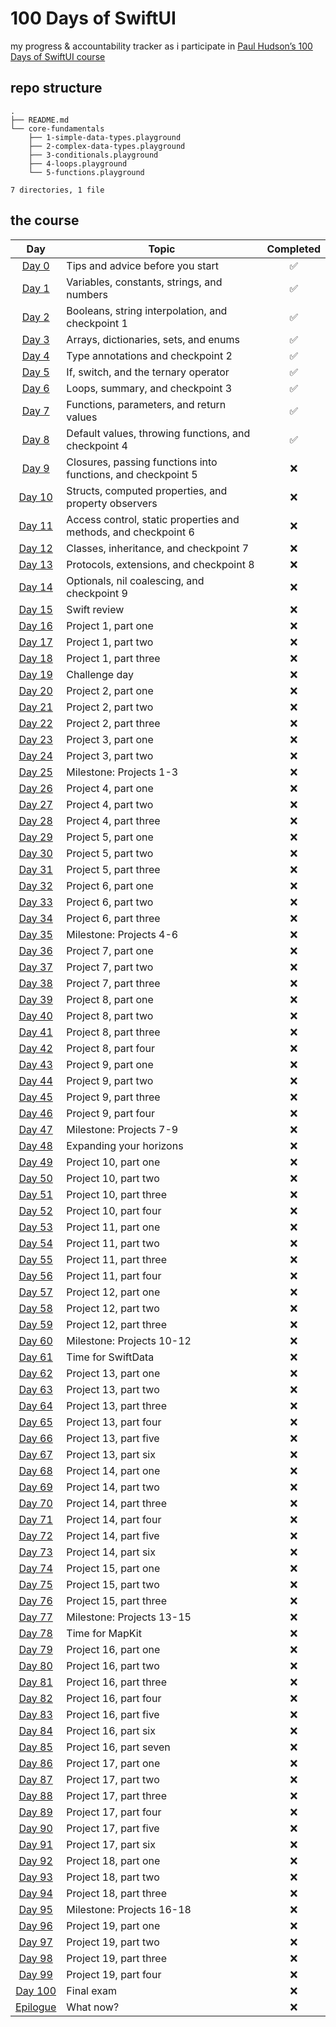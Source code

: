 # 100 Days of SwiftUI

my progress &amp; accountability tracker as i participate in [Paul Hudson’s 100 Days of SwiftUI course](https://www.hackingwithswift.com/100/swiftui)

## repo structure
```
.
├── README.md
└── core-fundamentals
    ├── 1-simple-data-types.playground
    ├── 2-complex-data-types.playground
    ├── 3-conditionals.playground
    ├── 4-loops.playground
    └── 5-functions.playground

7 directories, 1 file
```
## the course
| **Day**  | **Topic**                                                                 | **Completed** |
|:--------:|---------------------------------------------------------------------------|:-------------:|
| [Day 0](https://www.hackingwithswift.com/100/swiftui/0)    | Tips and advice before you start                                         | ✅            |
| [Day 1](https://www.hackingwithswift.com/100/swiftui/1)    | Variables, constants, strings, and numbers                               | ✅            |
| [Day 2](https://www.hackingwithswift.com/100/swiftui/2)    | Booleans, string interpolation, and checkpoint 1                        | ✅            |
| [Day 3](https://www.hackingwithswift.com/100/swiftui/3)    | Arrays, dictionaries, sets, and enums                                    | ✅            |
| [Day 4](https://www.hackingwithswift.com/100/swiftui/4)    | Type annotations and checkpoint 2                                       | ✅            |
| [Day 5](https://www.hackingwithswift.com/100/swiftui/5)    | If, switch, and the ternary operator                                    | ✅            |
| [Day 6](https://www.hackingwithswift.com/100/swiftui/6)    | Loops, summary, and checkpoint 3                                        | ✅            |
| [Day 7](https://www.hackingwithswift.com/100/swiftui/7)    | Functions, parameters, and return values                                | ✅            |
| [Day 8](https://www.hackingwithswift.com/100/swiftui/8)    | Default values, throwing functions, and checkpoint 4                   | ✅            |
| [Day 9](https://www.hackingwithswift.com/100/swiftui/9)    | Closures, passing functions into functions, and checkpoint 5           | ❌            |
| [Day 10](https://www.hackingwithswift.com/100/swiftui/10)  | Structs, computed properties, and property observers                   | ❌            |
| [Day 11](https://www.hackingwithswift.com/100/swiftui/11)  | Access control, static properties and methods, and checkpoint 6        | ❌            |
| [Day 12](https://www.hackingwithswift.com/100/swiftui/12)  | Classes, inheritance, and checkpoint 7                                 | ❌            |
| [Day 13](https://www.hackingwithswift.com/100/swiftui/13)  | Protocols, extensions, and checkpoint 8                                | ❌            |
| [Day 14](https://www.hackingwithswift.com/100/swiftui/14)  | Optionals, nil coalescing, and checkpoint 9                            | ❌            |
| [Day 15](https://www.hackingwithswift.com/100/swiftui/15)  | Swift review                                                           | ❌            |
| [Day 16](https://www.hackingwithswift.com/100/swiftui/16)  | Project 1, part one                                                    | ❌            |
| [Day 17](https://www.hackingwithswift.com/100/swiftui/17)  | Project 1, part two                                                    | ❌            |
| [Day 18](https://www.hackingwithswift.com/100/swiftui/18)  | Project 1, part three                                                  | ❌            |
| [Day 19](https://www.hackingwithswift.com/100/swiftui/19)  | Challenge day                                                          | ❌            |
| [Day 20](https://www.hackingwithswift.com/100/swiftui/20)  | Project 2, part one                                                    | ❌            |
| [Day 21](https://www.hackingwithswift.com/100/swiftui/21)  | Project 2, part two                                                    | ❌            |
| [Day 22](https://www.hackingwithswift.com/100/swiftui/22)  | Project 2, part three                                                  | ❌            |
| [Day 23](https://www.hackingwithswift.com/100/swiftui/23)  | Project 3, part one                                                    | ❌            |
| [Day 24](https://www.hackingwithswift.com/100/swiftui/24)  | Project 3, part two                                                    | ❌            |
| [Day 25](https://www.hackingwithswift.com/100/swiftui/25)  | Milestone: Projects 1-3                                                | ❌            |
| [Day 26](https://www.hackingwithswift.com/100/swiftui/26)  | Project 4, part one                                                    | ❌            |
| [Day 27](https://www.hackingwithswift.com/100/swiftui/27)  | Project 4, part two                                                    | ❌            |
| [Day 28](https://www.hackingwithswift.com/100/swiftui/28)  | Project 4, part three                                                  | ❌            |
| [Day 29](https://www.hackingwithswift.com/100/swiftui/29)  | Project 5, part one                                                    | ❌            |
| [Day 30](https://www.hackingwithswift.com/100/swiftui/30)  | Project 5, part two                                                    | ❌            |
| [Day 31](https://www.hackingwithswift.com/100/swiftui/31)  | Project 5, part three                                                  | ❌            |
| [Day 32](https://www.hackingwithswift.com/100/swiftui/32)  | Project 6, part one                                                    | ❌            |
| [Day 33](https://www.hackingwithswift.com/100/swiftui/33)  | Project 6, part two                                                    | ❌            |
| [Day 34](https://www.hackingwithswift.com/100/swiftui/34)  | Project 6, part three                                                  | ❌            |
| [Day 35](https://www.hackingwithswift.com/100/swiftui/35)  | Milestone: Projects 4-6                                                | ❌            |
| [Day 36](https://www.hackingwithswift.com/100/swiftui/36)  | Project 7, part one                                                    | ❌            |
| [Day 37](https://www.hackingwithswift.com/100/swiftui/37)  | Project 7, part two                                                    | ❌            |
| [Day 38](https://www.hackingwithswift.com/100/swiftui/38)  | Project 7, part three                                                  | ❌            |
| [Day 39](https://www.hackingwithswift.com/100/swiftui/39)  | Project 8, part one                                                    | ❌            |
| [Day 40](https://www.hackingwithswift.com/100/swiftui/40)  | Project 8, part two                                                    | ❌            |
| [Day 41](https://www.hackingwithswift.com/100/swiftui/41)  | Project 8, part three                                                  | ❌            |
| [Day 42](https://www.hackingwithswift.com/100/swiftui/42)  | Project 8, part four                                                   | ❌            |
| [Day 43](https://www.hackingwithswift.com/100/swiftui/43)  | Project 9, part one                                                    | ❌            |
| [Day 44](https://www.hackingwithswift.com/100/swiftui/44)  | Project 9, part two                                                    | ❌            |
| [Day 45](https://www.hackingwithswift.com/100/swiftui/45)  | Project 9, part three                                                  | ❌            |
| [Day 46](https://www.hackingwithswift.com/100/swiftui/46)  | Project 9, part four                                                   | ❌            |
| [Day 47](https://www.hackingwithswift.com/100/swiftui/47)  | Milestone: Projects 7-9                                                | ❌            |
| [Day 48](https://www.hackingwithswift.com/100/swiftui/48)  | Expanding your horizons                                                | ❌            |
| [Day 49](https://www.hackingwithswift.com/100/swiftui/49)  | Project 10, part one                                                   | ❌            |
| [Day 50](https://www.hackingwithswift.com/100/swiftui/50)  | Project 10, part two                                                   | ❌            |
| [Day 51](https://www.hackingwithswift.com/100/swiftui/51)  | Project 10, part three                                                 | ❌            |
| [Day 52](https://www.hackingwithswift.com/100/swiftui/52)  | Project 10, part four                                                  | ❌            |
| [Day 53](https://www.hackingwithswift.com/100/swiftui/53)  | Project 11, part one                                                   | ❌            |
| [Day 54](https://www.hackingwithswift.com/100/swiftui/54)  | Project 11, part two                                                   | ❌            |
| [Day 55](https://www.hackingwithswift.com/100/swiftui/55)  | Project 11, part three                                                 | ❌            |
| [Day 56](https://www.hackingwithswift.com/100/swiftui/56)  | Project 11, part four                                                  | ❌            |
| [Day 57](https://www.hackingwithswift.com/100/swiftui/57)  | Project 12, part one                                                   | ❌            |
| [Day 58](https://www.hackingwithswift.com/100/swiftui/58)  | Project 12, part two                                                   | ❌            |
| [Day 59](https://www.hackingwithswift.com/100/swiftui/59)  | Project 12, part three                                                 | ❌            |
| [Day 60](https://www.hackingwithswift.com/100/swiftui/60)  | Milestone: Projects 10-12                                              | ❌            |
| [Day 61](https://www.hackingwithswift.com/100/swiftui/61)  | Time for SwiftData                                                     | ❌            |
| [Day 62](https://www.hackingwithswift.com/100/swiftui/62)  | Project 13, part one                                                   | ❌            |
| [Day 63](https://www.hackingwithswift.com/100/swiftui/63)  | Project 13, part two                                                   | ❌            |
| [Day 64](https://www.hackingwithswift.com/100/swiftui/64)  | Project 13, part three                                                 | ❌            |
| [Day 65](https://www.hackingwithswift.com/100/swiftui/65)  | Project 13, part four                                                  | ❌            |
| [Day 66](https://www.hackingwithswift.com/100/swiftui/66)  | Project 13, part five                                                  | ❌            |
| [Day 67](https://www.hackingwithswift.com/100/swiftui/67)  | Project 13, part six                                                   | ❌            |
| [Day 68](https://www.hackingwithswift.com/100/swiftui/68)  | Project 14, part one                                                   | ❌            |
| [Day 69](https://www.hackingwithswift.com/100/swiftui/69)  | Project 14, part two                                                   | ❌            |
| [Day 70](https://www.hackingwithswift.com/100/swiftui/70)  | Project 14, part three                                                 | ❌            |
| [Day 71](https://www.hackingwithswift.com/100/swiftui/71)  | Project 14, part four                                                  | ❌            |
| [Day 72](https://www.hackingwithswift.com/100/swiftui/72)  | Project 14, part five                                                  | ❌            |
| [Day 73](https://www.hackingwithswift.com/100/swiftui/73)  | Project 14, part six                                                   | ❌            |
| [Day 74](https://www.hackingwithswift.com/100/swiftui/74)  | Project 15, part one                                                   | ❌            |
| [Day 75](https://www.hackingwithswift.com/100/swiftui/75)  | Project 15, part two                                                   | ❌            |
| [Day 76](https://www.hackingwithswift.com/100/swiftui/76)  | Project 15, part three                                                 | ❌            |
| [Day 77](https://www.hackingwithswift.com/100/swiftui/77)  | Milestone: Projects 13-15                                              | ❌            |
| [Day 78](https://www.hackingwithswift.com/100/swiftui/78)  | Time for MapKit                                                        | ❌            |
| [Day 79](https://www.hackingwithswift.com/100/swiftui/79)  | Project 16, part one                                                   | ❌            |
| [Day 80](https://www.hackingwithswift.com/100/swiftui/80)  | Project 16, part two                                                   | ❌            |
| [Day 81](https://www.hackingwithswift.com/100/swiftui/81)  | Project 16, part three                                                 | ❌            |
| [Day 82](https://www.hackingwithswift.com/100/swiftui/82)  | Project 16, part four                                                  | ❌            |
| [Day 83](https://www.hackingwithswift.com/100/swiftui/83)  | Project 16, part five                                                  | ❌            |
| [Day 84](https://www.hackingwithswift.com/100/swiftui/84)  | Project 16, part six                                                   | ❌            |
| [Day 85](https://www.hackingwithswift.com/100/swiftui/85)  | Project 16, part seven                                                 | ❌            |
| [Day 86](https://www.hackingwithswift.com/100/swiftui/86)  | Project 17, part one                                                   | ❌            |
| [Day 87](https://www.hackingwithswift.com/100/swiftui/87)  | Project 17, part two                                                   | ❌            |
| [Day 88](https://www.hackingwithswift.com/100/swiftui/88)  | Project 17, part three                                                 | ❌            |
| [Day 89](https://www.hackingwithswift.com/100/swiftui/89)  | Project 17, part four                                                  | ❌            |
| [Day 90](https://www.hackingwithswift.com/100/swiftui/90)  | Project 17, part five                                                  | ❌            |
| [Day 91](https://www.hackingwithswift.com/100/swiftui/91)  | Project 17, part six                                                   | ❌            |
| [Day 92](https://www.hackingwithswift.com/100/swiftui/92)  | Project 18, part one                                                   | ❌            |
| [Day 93](https://www.hackingwithswift.com/100/swiftui/93)  | Project 18, part two                                                   | ❌            |
| [Day 94](https://www.hackingwithswift.com/100/swiftui/94)  | Project 18, part three                                                 | ❌            |
| [Day 95](https://www.hackingwithswift.com/100/swiftui/95)  | Milestone: Projects 16-18                                              | ❌            |
| [Day 96](https://www.hackingwithswift.com/100/swiftui/96)  | Project 19, part one                                                   | ❌            |
| [Day 97](https://www.hackingwithswift.com/100/swiftui/97)  | Project 19, part two                                                   | ❌            |
| [Day 98](https://www.hackingwithswift.com/100/swiftui/98)  | Project 19, part three                                                 | ❌            |
| [Day 99](https://www.hackingwithswift.com/100/swiftui/99)  | Project 19, part four                                                  | ❌            |
| [Day 100](https://www.hackingwithswift.com/100/swiftui/100)| Final exam                                                             | ❌            |
| [Epilogue](https://www.hackingwithswift.com/100/swiftui/101) | What now?                                                              | ❌            |
